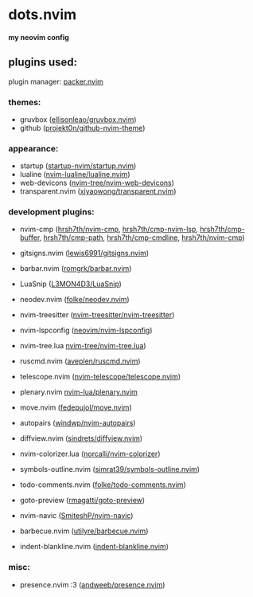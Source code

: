 # dots.nvim

#### my neovim config

## plugins used:

plugin manager: [packer.nvim](https://github.com/wbthomason/packer.nvim)

### themes:

- gruvbox ([ellisonleao/gruvbox.nvim](https://github.com/ellisonleao/gruvbox.nvim))
- github ([projekt0n/github-nvim-theme](https://github.com/projekt0n/github-nvim-theme))

### appearance:

- startup ([startup-nvim/startup.nvim](https://github.com/startup-nvim/startup.nvim))
- lualine ([nvim-lualine/lualine.nvim](https://github.com/nvim-lualine/lualine.nvim))
- web-devicons ([nvim-tree/nvim-web-devicons](https://github.com/nvim-tree/nvim-web-devicons))
- transparent.nvim ([xiyaowong/transparent.nvim](https://github.com/xiyaowong/transparent.nvim))

### development plugins:

- nvim-cmp ([hrsh7th/nvim-cmp](https://github.com/hrsh7th/nvim-cmp), 
[hrsh7th/cmp-nvim-lsp](https://github.com/hrsh7th/cmp-nvim-lsp), [hrsh7th/cmp-buffer](https://github.com/hrsh7th/cmp-buffer), 
[hrsh7th/cmp-path](https://github.com/hrsh7th/cmp-path), 
[hrsh7th/cmp-cmdline](https://github.com/hrsh7th/cmp-cmdline), 
[hrsh7th/nvim-cmp](https://github.com/hrsh7th/nvim-cmp))

- gitsigns.nvim ([lewis6991/gitsigns.nvim](lewis6991/gitsigns.nvim))
- barbar.nvim ([romgrk/barbar.nvim](https://github.com/romgrk/barbar.nvim))
- LuaSnip ([L3MON4D3/LuaSnip](https://github.com/L3MON4D3/LuaSnip))
- neodev.nvim ([folke/neodev.nvim](https://github.com/folke/neodev.nvim))
- nvim-treesitter ([nvim-treesitter/nvim-treesitter](https://github.com/nvim-treesitter/nvim-treesitter))
- nvim-lspconfig ([neovim/nvim-lspconfig](https://github.com/neovim/nvim-lspconfig))
- nvim-tree.lua [nvim-tree/nvim-tree.lua](https://github.com/nvim-tree/nvim-tree.lua))
- ruscmd.nvim ([aveplen/ruscmd.nvim](https://github.com/aveplen/ruscmd.nvim))
- telescope.nvim ([nvim-telescope/telescope.nvim](https://github.com/nvim-telescope/telescope.nvim))
- plenary.nvim [nvim-lua/plenary.nvim](https://github.com/nvim-lua/plenary.nvim)
- move.nvim ([fedepujol/move.nvim](https://github.com/fedepujol/move.nvim))
- autopairs ([windwp/nvim-autopairs](https://github.com/windwp/nvim-autopairs))
- diffview.nvim ([sindrets/diffview.nvim](https://github.com/sindrets/diffview.nvim))
- nvim-colorizer.lua ([norcalli/nvim-colorizer](https://github.com/norcalli/nvim-colorizer.lua))
- symbols-outline.nvim ([simrat39/symbols-outline.nvim](https://github.com/simrat39/symbols-outline.nvim))
- todo-comments.nvim ([folke/todo-comments.nvim](https://github.com/folke/todo-comments.nvim))
- goto-preview ([rmagatti/goto-preview](https://github.com/rmagatti/goto-preview))
- nvim-navic ([SmiteshP/nvim-navic](https://github.com/SmiteshP/nvim-navic))
- barbecue.nvim ([utilyre/barbecue.nvim](https://github.com/utilyre/barbecue.nvim))
- indent-blankline.nvim ([indent-blankline.nvim](https://github.com/lukas-reineke/indent-blankline.nvim))

### misc:

- presence.nvim :3 ([andweeb/presence.nvim](https://github.com/andweeb/presence.nvim))
